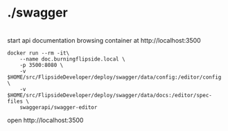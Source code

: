 #
# ./swagger
#

start api documentation browsing container at http://localhost:3500
```
docker run --rm -it\
    --name doc.burningflipside.local \
    -p 3500:8080 \
    -v $HOME/src/FlipsideDeveloper/deploy/swagger/data/config:/editor/config \
    -v $HOME/src/FlipsideDeveloper/deploy/swagger/data/docs:/editor/spec-files \
    swaggerapi/swagger-editor
```

open http://localhost:3500
